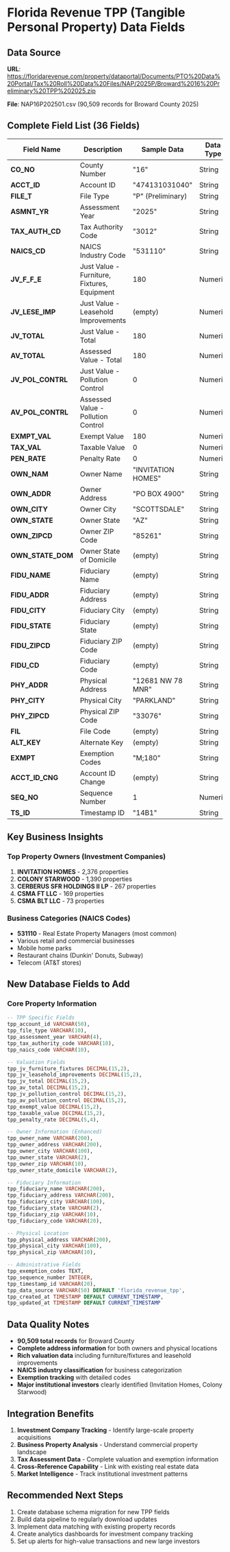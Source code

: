 # Florida Revenue TPP (Tangible Personal Property) Data Fields

## Data Source
**URL**: https://floridarevenue.com/property/dataportal/Documents/PTO%20Data%20Portal/Tax%20Roll%20Data%20Files/NAP/2025P/Broward%2016%20Preliminary%20TPP%202025.zip

**File**: NAP16P202501.csv (90,509 records for Broward County 2025)

## Complete Field List (36 Fields)

| Field Name | Description | Sample Data | Data Type |
|------------|-------------|-------------|-----------|
| **CO_NO** | County Number | "16" | String |
| **ACCT_ID** | Account ID | "474131031040" | String |
| **FILE_T** | File Type | "P" (Preliminary) | String |
| **ASMNT_YR** | Assessment Year | "2025" | String |
| **TAX_AUTH_CD** | Tax Authority Code | "3012" | String |
| **NAICS_CD** | NAICS Industry Code | "531110" | String |
| **JV_F_F_E** | Just Value - Furniture, Fixtures, Equipment | 180 | Numeric |
| **JV_LESE_IMP** | Just Value - Leasehold Improvements | (empty) | Numeric |
| **JV_TOTAL** | Just Value - Total | 180 | Numeric |
| **AV_TOTAL** | Assessed Value - Total | 180 | Numeric |
| **JV_POL_CONTRL** | Just Value - Pollution Control | 0 | Numeric |
| **AV_POL_CONTRL** | Assessed Value - Pollution Control | 0 | Numeric |
| **EXMPT_VAL** | Exempt Value | 180 | Numeric |
| **TAX_VAL** | Taxable Value | 0 | Numeric |
| **PEN_RATE** | Penalty Rate | 0 | Numeric |
| **OWN_NAM** | Owner Name | "INVITATION HOMES" | String |
| **OWN_ADDR** | Owner Address | "PO BOX 4900" | String |
| **OWN_CITY** | Owner City | "SCOTTSDALE" | String |
| **OWN_STATE** | Owner State | "AZ" | String |
| **OWN_ZIPCD** | Owner ZIP Code | "85261" | String |
| **OWN_STATE_DOM** | Owner State of Domicile | (empty) | String |
| **FIDU_NAME** | Fiduciary Name | (empty) | String |
| **FIDU_ADDR** | Fiduciary Address | (empty) | String |
| **FIDU_CITY** | Fiduciary City | (empty) | String |
| **FIDU_STATE** | Fiduciary State | (empty) | String |
| **FIDU_ZIPCD** | Fiduciary ZIP Code | (empty) | String |
| **FIDU_CD** | Fiduciary Code | (empty) | String |
| **PHY_ADDR** | Physical Address | "12681 NW 78 MNR" | String |
| **PHY_CITY** | Physical City | "PARKLAND" | String |
| **PHY_ZIPCD** | Physical ZIP Code | "33076" | String |
| **FIL** | File Code | (empty) | String |
| **ALT_KEY** | Alternate Key | (empty) | String |
| **EXMPT** | Exemption Codes | "M;180" | String |
| **ACCT_ID_CNG** | Account ID Change | (empty) | String |
| **SEQ_NO** | Sequence Number | 1 | Numeric |
| **TS_ID** | Timestamp ID | "14B1" | String |

## Key Business Insights

### Top Property Owners (Investment Companies)
1. **INVITATION HOMES** - 2,376 properties
2. **COLONY STARWOOD** - 1,390 properties  
3. **CERBERUS SFR HOLDINGS II LP** - 267 properties
4. **CSMA FT LLC** - 169 properties
5. **CSMA BLT LLC** - 73 properties

### Business Categories (NAICS Codes)
- **531110** - Real Estate Property Managers (most common)
- Various retail and commercial businesses
- Mobile home parks
- Restaurant chains (Dunkin' Donuts, Subway)
- Telecom (AT&T stores)

## New Database Fields to Add

### Core Property Information
```sql
-- TPP Specific Fields
tpp_account_id VARCHAR(50),
tpp_file_type VARCHAR(10),
tpp_assessment_year VARCHAR(4),
tpp_tax_authority_code VARCHAR(10),
tpp_naics_code VARCHAR(10),

-- Valuation Fields  
tpp_jv_furniture_fixtures DECIMAL(15,2),
tpp_jv_leasehold_improvements DECIMAL(15,2),
tpp_jv_total DECIMAL(15,2),
tpp_av_total DECIMAL(15,2),
tpp_jv_pollution_control DECIMAL(15,2),
tpp_av_pollution_control DECIMAL(15,2),
tpp_exempt_value DECIMAL(15,2),
tpp_taxable_value DECIMAL(15,2),
tpp_penalty_rate DECIMAL(5,4),

-- Owner Information (Enhanced)
tpp_owner_name VARCHAR(200),
tpp_owner_address VARCHAR(200),
tpp_owner_city VARCHAR(100),
tpp_owner_state VARCHAR(2),
tpp_owner_zip VARCHAR(10),
tpp_owner_state_domicile VARCHAR(2),

-- Fiduciary Information
tpp_fiduciary_name VARCHAR(200),
tpp_fiduciary_address VARCHAR(200),
tpp_fiduciary_city VARCHAR(100),
tpp_fiduciary_state VARCHAR(2),
tpp_fiduciary_zip VARCHAR(10),
tpp_fiduciary_code VARCHAR(20),

-- Physical Location
tpp_physical_address VARCHAR(200),
tpp_physical_city VARCHAR(100),
tpp_physical_zip VARCHAR(10),

-- Administrative Fields
tpp_exemption_codes TEXT,
tpp_sequence_number INTEGER,
tpp_timestamp_id VARCHAR(20),
tpp_data_source VARCHAR(50) DEFAULT 'florida_revenue_tpp',
tpp_created_at TIMESTAMP DEFAULT CURRENT_TIMESTAMP,
tpp_updated_at TIMESTAMP DEFAULT CURRENT_TIMESTAMP
```

## Data Quality Notes

- **90,509 total records** for Broward County
- **Complete address information** for both owners and physical locations  
- **Rich valuation data** including furniture/fixtures and leasehold improvements
- **NAICS industry classification** for business categorization
- **Exemption tracking** with detailed codes
- **Major institutional investors** clearly identified (Invitation Homes, Colony Starwood)

## Integration Benefits

1. **Investment Company Tracking** - Identify large-scale property acquisitions
2. **Business Property Analysis** - Understand commercial property landscape  
3. **Tax Assessment Data** - Complete valuation and exemption information
4. **Cross-Reference Capability** - Link with existing real estate data
5. **Market Intelligence** - Track institutional investment patterns

## Recommended Next Steps

1. Create database schema migration for new TPP fields
2. Build data pipeline to regularly download updates
3. Implement data matching with existing property records
4. Create analytics dashboards for investment company tracking
5. Set up alerts for high-value transactions and new large investors